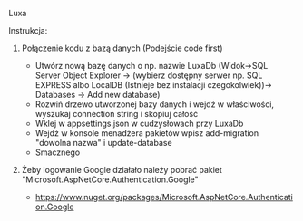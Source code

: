 Luxa

Instrukcja:
1. Połączenie kodu z bazą danych (Podejście code first)
	- Utwórz nową bazę danych o np. nazwie LuxaDb 
	(Widok->SQL Server Object Explorer -> (wybierz dostępny serwer np. SQL EXPRESS albo LocalDB (Istnieje bez instalacji czegokolwiek))-> Databases -> Add new database)
	- Rozwiń drzewo utworzonej bazy danych i wejdź w właściwości, wyszukaj connection string i skopiuj całość
	- Wklej w appsettings.json w cudzysłowach przy LuxaDb
	- Wejdź w konsole menadżera pakietów wpisz add-migration "dowolna nazwa" i update-database
	- Smacznego

2. Żeby logowanie Google działało należy pobrać pakiet "Microsoft.AspNetCore.Authentication.Google"
   	- https://www.nuget.org/packages/Microsoft.AspNetCore.Authentication.Google

